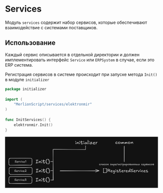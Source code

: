 # Services

Модуль `services` содержит набор сервисов, которые обеспечивают взаимодействие с системами поставщиков.

## Использование

Каждый сервис описывается в отдельной директории и должен имплементировать интерфейс `Service` или `ERPSystem` в случае, если это ERP система. <br/>

Регистрация сервисов в системе происходит при запуске метода `Init()` в модуле `initializer`

```go
package initializer

import (
	"MerlionScript/services/elektronmir"
)

func InitServices() {
	elektronmir.Init()
}
```

![alt text](/assets/services_schm.png)